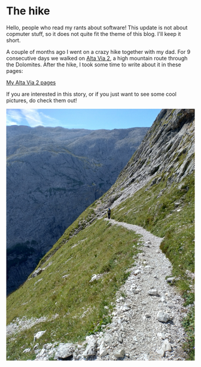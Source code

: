 # The hike

Hello, people who read my rants about software! This update is not
about copmuter stuff, so it does not quite fit the theme of this blog.
I'll keep it short.

A couple of months ago I went on a crazy hike together
with my dad. For 9 consecutive days we walked on [Alta Via
2](https://en.wikipedia.org/wiki/Alta_Via_2), a high mountain route
through the Dolomites.  After the hike, I took some time to write about
it in these pages:

[My Alta Via 2 pages](../../av2)

If you are interested in this story, or if you just want to see some
cool pictures, do check them out!

![Me walking on a trail](../../av2/img/25-1033-farangole.jpg)
